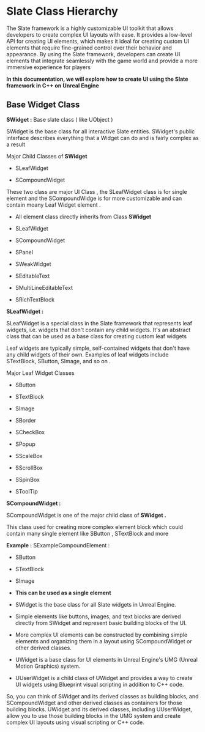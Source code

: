 
# Slate Class Hierarchy

  

The Slate framework is a highly customizable UI toolkit that allows developers to create complex UI layouts with ease. It provides a low-level API for creating UI elements, which makes it ideal for creating custom UI elements that require fine-grained control over their behavior and appearance. By using the Slate framework, developers can create UI elements that integrate seamlessly with the game world and provide a more immersive experience for players

  

**In this documentation, we will explore how to create UI using the Slate framework in C++ on Unreal Engine**

  ## Base Widget Class

**SWidget :** Base slate class ( like UObject )

  

SWidget is the base class for all interactive Slate entities. SWidget's public interface describes everything that a Widget can do and is fairly complex as a result

  

  

Major Child Classes of **SWidget**

  

- SLeafWidget

- SCompoundWidget

  

These two class are major UI Class , the SLeafWidget class is for single element and the SCompoundWidge is for more customizable and can contain moany Leaf Widget element .

  

- All element class directly inherits from Class **SWidget**

- SLeafWidget

- SCompoundWidget

- SPanel

- SWeakWidget

- SEditableText

- SMultiLineEditableText

- SRichTextBlock

  

**SLeafWidget :**

  

SLeafWidget is a special class in the Slate framework that represents leaf widgets, i.e. widgets that don't contain any child widgets. It's an abstract class that can be used as a base class for creating custom leaf widgets

  

Leaf widgets are typically simple, self-contained widgets that don't have any child widgets of their own. Examples of leaf widgets include STextBlock, SButton, SImage, and so on .

  

Major Leaf Widget Classes

  

- SButton

- STextBlock

- SImage

- SBorder

- SCheckBox

- SPopup

- SScaleBox

- SScrollBox

- SSpinBox

- SToolTip

  

**SCompoundWidget :**

  

SCompoundWidget is one of the major child class of **SWidget .**

  

This class used for creating more complex element block which could contain many single element like SButton , STextBlock and more

  

**Example :** SExampleCompoundElement :

  

- SButton

- STextBlock

- SImage

- **This can be used as a single element**

- SWidget is the base class for all Slate widgets in Unreal Engine.

- Simple elements like buttons, images, and text blocks are derived directly from SWidget and represent basic building blocks of the UI.

- More complex UI elements can be constructed by combining simple elements and organizing them in a layout using SCompoundWidget or other derived classes.

- UWidget is a base class for UI elements in Unreal Engine's UMG (Unreal Motion Graphics) system.

- UUserWidget is a child class of UWidget and provides a way to create UI widgets using Blueprint visual scripting in addition to C++ code.

  

So, you can think of SWidget and its derived classes as building blocks, and SCompoundWidget and other derived classes as containers for those building blocks. UWidget and its derived classes, including UUserWidget, allow you to use those building blocks in the UMG system and create complex UI layouts using visual scripting or C++ code.
